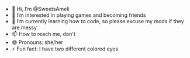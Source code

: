- 👋 Hi, I’m @SweetsAmeli
- 👀 I’m interested in playing games and becoming friends
- 🌱 I’m currently learning how to code, so please excuse my mods if they are messy
- 📫 How to reach me, don't
- 😄 Pronouns: she/her
- ⚡ Fun fact: I have two different colored eyes

<!---
SweetsAmeli/SweetsAmeli is a ✨ special ✨ repository because its `README.md` (this file) appears on your GitHub profile.
You can click the Preview link to take a look at your changes.
--->
